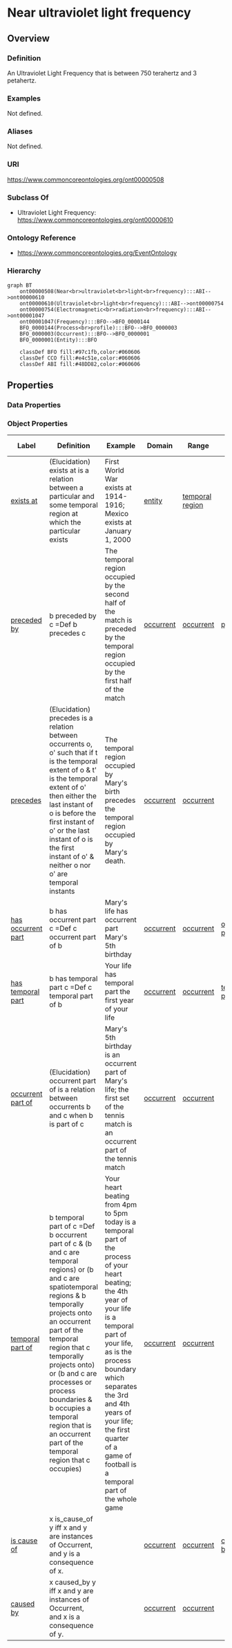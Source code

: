 # Near ultraviolet light frequency

## Overview

### Definition
An Ultraviolet Light Frequency that is between 750 terahertz and 3 petahertz.

### Examples
Not defined.

### Aliases
Not defined.

### URI
https://www.commoncoreontologies.org/ont00000508

### Subclass Of
- Ultraviolet Light Frequency: https://www.commoncoreontologies.org/ont00000610

### Ontology Reference
- https://www.commoncoreontologies.org/EventOntology

### Hierarchy
```mermaid
graph BT
    ont00000508(Near<br>ultraviolet<br>light<br>frequency):::ABI-->ont00000610
    ont00000610(Ultraviolet<br>light<br>frequency):::ABI-->ont00000754
    ont00000754(Electromagnetic<br>radiation<br>frequency):::ABI-->ont00001047
    ont00001047(Frequency):::BFO-->BFO_0000144
    BFO_0000144(Process<br>profile):::BFO-->BFO_0000003
    BFO_0000003(Occurrent):::BFO-->BFO_0000001
    BFO_0000001(Entity):::BFO
    
    classDef BFO fill:#97c1fb,color:#060606
    classDef CCO fill:#e4c51e,color:#060606
    classDef ABI fill:#48DD82,color:#060606
```

## Properties
### Data Properties
### Object Properties
| Label | Definition | Example | Domain | Range | Inverse Of |
|-------|------------|---------|--------|-------|------------|
| [exists at](https://www.commoncoreontologies.org/ont00001819) | (Elucidation) exists at is a relation between a particular and some temporal region at which the particular exists | First World War exists at 1914-1916; Mexico exists at January 1, 2000 | [entity](http://purl.obolibrary.org/obo/BFO_0000001) | [temporal region](http://purl.obolibrary.org/obo/BFO_0000008) | []([]) |
| [preceded by](https://www.commoncoreontologies.org/ont00001819) | b preceded by c =Def b precedes c | The temporal region occupied by the second half of the match is preceded by the temporal region occupied by the first half of the match | [occurrent](http://purl.obolibrary.org/obo/BFO_0000003) | [occurrent](http://purl.obolibrary.org/obo/BFO_0000003) | [precedes](http://purl.obolibrary.org/obo/BFO_0000063) |
| [precedes](https://www.commoncoreontologies.org/ont00001819) | (Elucidation) precedes is a relation between occurrents o, o' such that if t is the temporal extent of o & t' is the temporal extent of o' then either the last instant of o is before the first instant of o' or the last instant of o is the first instant of o' & neither o nor o' are temporal instants | The temporal region occupied by Mary's birth precedes the temporal region occupied by Mary's death. | [occurrent](http://purl.obolibrary.org/obo/BFO_0000003) | [occurrent](http://purl.obolibrary.org/obo/BFO_0000003) | []([]) |
| [has occurrent part](https://www.commoncoreontologies.org/ont00001819) | b has occurrent part c =Def c occurrent part of b | Mary's life has occurrent part Mary's 5th birthday | [occurrent](http://purl.obolibrary.org/obo/BFO_0000003) | [occurrent](http://purl.obolibrary.org/obo/BFO_0000003) | [occurrent part of](http://purl.obolibrary.org/obo/BFO_0000132) |
| [has temporal part](https://www.commoncoreontologies.org/ont00001819) | b has temporal part c =Def c temporal part of b | Your life has temporal part the first year of your life | [occurrent](http://purl.obolibrary.org/obo/BFO_0000003) | [occurrent](http://purl.obolibrary.org/obo/BFO_0000003) | [temporal part of](http://purl.obolibrary.org/obo/BFO_0000139) |
| [occurrent part of](https://www.commoncoreontologies.org/ont00001819) | (Elucidation) occurrent part of is a relation between occurrents b and c when b is part of c | Mary's 5th birthday is an occurrent part of Mary's life; the first set of the tennis match is an occurrent part of the tennis match | [occurrent](http://purl.obolibrary.org/obo/BFO_0000003) | [occurrent](http://purl.obolibrary.org/obo/BFO_0000003) | []([]) |
| [temporal part of](https://www.commoncoreontologies.org/ont00001819) | b temporal part of c =Def b occurrent part of c & (b and c are temporal regions) or (b and c are spatiotemporal regions & b temporally projects onto an occurrent part of the temporal region that c temporally projects onto) or (b and c are processes or process boundaries & b occupies a temporal region that is an occurrent part of the temporal region that c occupies) | Your heart beating from 4pm to 5pm today is a temporal part of the process of your heart beating; the 4th year of your life is a temporal part of your life, as is the process boundary which separates the 3rd and 4th years of your life; the first quarter of a game of football is a temporal part of the whole game | [occurrent](http://purl.obolibrary.org/obo/BFO_0000003) | [occurrent](http://purl.obolibrary.org/obo/BFO_0000003) | []([]) |
| [is cause of](https://www.commoncoreontologies.org/ont00001819) | x is_cause_of y iff x and y are instances of Occurrent, and y is a consequence of x. |  | [occurrent](http://purl.obolibrary.org/obo/BFO_0000003) | [occurrent](http://purl.obolibrary.org/obo/BFO_0000003) | [caused by](https://www.commoncoreontologies.org/ont00001819) |
| [caused by](https://www.commoncoreontologies.org/ont00001819) | x caused_by y iff x and y are instances of Occurrent, and x is a consequence of y. |  | [occurrent](http://purl.obolibrary.org/obo/BFO_0000003) | [occurrent](http://purl.obolibrary.org/obo/BFO_0000003) | []([]) |
